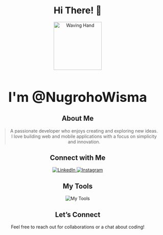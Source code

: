 <div align="center">

# Hi There! 👋

<div>
  <img src="https://media.giphy.com/media/hvRJCLFzcasrR4ia7z/giphy.gif" width="150" alt="Waving Hand"/>
</div>

<h1 style="font-size: 3em;">I'm <strong>@NugrohoWisma</strong></h1>

## About Me

> A passionate developer who enjoys creating and exploring new ideas. I love building web and mobile applications with a focus on simplicity and innovation.

## Connect with Me

<div>
  <a href="https://www.linkedin.com/in/nugroho-wisma">
    <img src="https://img.shields.io/badge/LinkedIn-blue?style=for-the-badge&logo=linkedin" alt="LinkedIn"/>
  </a>
  <a href="https://www.instagram.com/maspan_19">
    <img src="https://img.shields.io/badge/Instagram-E4405F?style=for-the-badge&logo=instagram" alt="Instagram"/>
  </a>
</div>

## My Tools

<div>
  <img src="https://skillicons.dev/icons?i=html,css,js,vite,react,nextjs,ts,nodejs,firebase,supabase,electron,webpack,tailwind,vscode,figma,git,postman,vercel&perline=6" alt="My Tools"/>
</div>

## Let’s Connect

Feel free to reach out for collaborations or a chat about coding!

</div>
